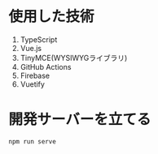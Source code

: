 # 使用した技術
1. TypeScript
2. Vue.js
3. TinyMCE(WYSIWYGライブラリ)
4. GitHub Actions
5. Firebase
6. Vuetify

# 開発サーバーを立てる
```
npm run serve
```
